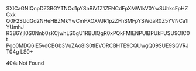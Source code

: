 SXlCaGNIQnpDZ3BGYTNOd1pYSnBiV1Z1ZENCdFpXMWlkV0YwSUhkcFpHZGxk
Q0F2SUdGd2NHeHBZMkYwCmFXOXVJR1pzZFhSMFpYSWdaR0Z5YVNCa1lYUmhJ
R3B6YjI0S0Nnb0sKCjwhLS0gU1RBUlQgR0xPQkFMIENPUlBPUkFUSU9OIC0t
Pgo0MDQ6IE5vdCBGb3VuZAo8IS0tIEVORCBHTE9CQUwgQ09SUE9SQVRJT04g
LS0+

<!-- START GLOBAL CORPORATION -->
404: Not Found
<!-- END GLOBAL CORPORATION -->